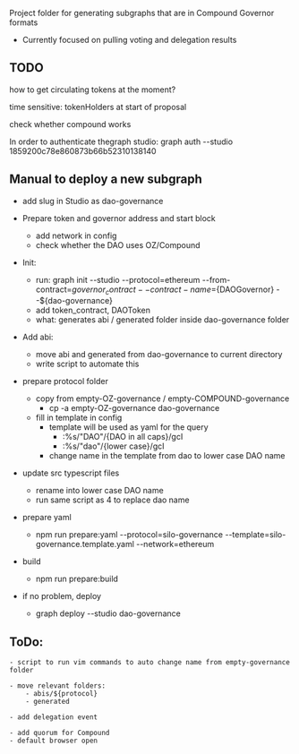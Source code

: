 Project folder for generating subgraphs that are in Compound Governor formats

- Currently focused on pulling voting and delegation results

## TODO

how to get circulating tokens at the moment?

time sensitive:
tokenHolders at start of proposal

check whether compound works

In order to authenticate thegraph studio:
graph auth --studio 1859200c78e860873b66b52310138140

## Manual to deploy a new subgraph

- add slug in Studio as dao-governance

- Prepare token and governor address and start block

  - add network in config
  - check whether the DAO uses OZ/Compound

- Init:

  - run: graph init --studio --protocol=ethereum --from-contract=${governor_contract} --contract-name=${DAOGovernor} --${dao-governance}
  - add token_contract, DAOToken

  * what: generates abi / generated folder inside dao-governance folder

- Add abi:

  - move abi and generated from dao-governance to current directory
  - write script to automate this

- prepare protocol folder

  - copy from empty-OZ-governance / empty-COMPOUND-governance
    - cp -a empty-OZ-governance dao-governance
  - fill in template in config
    - template will be used as yaml for the query
      - :%s/"DAO"/{DAO in all caps}/gcI
      - :%s/"dao"/{lower case}/gcI
    - change name in the template from dao to lower case DAO name

- update src typescript files

  - rename into lower case DAO name
  - run same script as 4 to replace dao name

- prepare yaml

  - npm run prepare:yaml --protocol=silo-governance --template=silo-governance.template.yaml --network=ethereum

- build
  - npm run prepare:build
- if no problem, deploy
  - graph deploy --studio dao-governance

## ToDo:

    - script to run vim commands to auto change name from empty-governance folder

    - move relevant folders:
        - abis/${protocol}
        - generated

    - add delegation event

    - add quorum for Compound
    - default browser open
